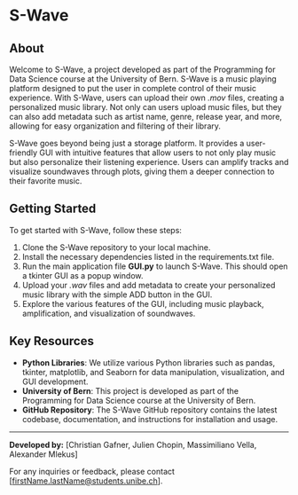 # S-Wave

## About

Welcome to S-Wave, a project developed as part of the Programming for Data Science course at the University of Bern. S-Wave is a music playing platform designed to put the user in complete control of their music experience. With S-Wave, users can upload their own *.mov* files, creating a personalized music library. Not only can users upload music files, but they can also add metadata such as artist name, genre, release year, and more, allowing for easy organization and filtering of their library.

S-Wave goes beyond being just a storage platform. It provides a user-friendly GUI with intuitive features that allow users to not only play music but also personalize their listening experience. Users can amplify tracks and visualize soundwaves through plots, giving them a deeper connection to their favorite music.

## Getting Started

To get started with S-Wave, follow these steps:

1. Clone the S-Wave repository to your local machine.
2. Install the necessary dependencies listed in the requirements.txt file.
3. Run the main application file **GUI.py** to launch S-Wave. This should open a tkinter GUI as a popup window.
4. Upload your *.wav* files and add metadata to create your personalized music library with the simple ADD button in the GUI.
5. Explore the various features of the GUI, including music playback, amplification, and visualization of soundwaves.

## Key Resources

- **Python Libraries**: We utilize various Python libraries such as pandas, tkinter, matplotlib, and Seaborn for data manipulation, visualization, and GUI development.
- **University of Bern**: This project is developed as part of the Programming for Data Science course at the University of Bern.
- **GitHub Repository**: The S-Wave GitHub repository contains the latest codebase, documentation, and instructions for installation and usage.

---

**Developed by:**
[Christian Gafner, Julien Chopin, Massimiliano Vella, Alexander Mlekus]

For any inquiries or feedback, please contact [firstName.lastName@students.unibe.ch].
